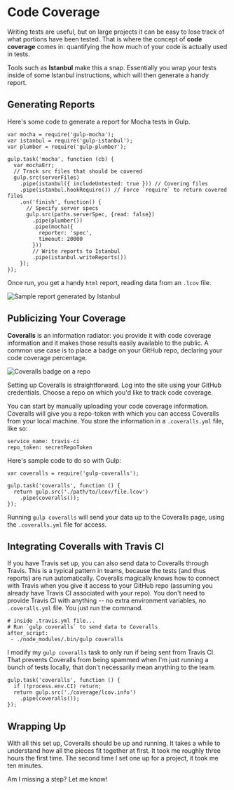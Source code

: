 
# Code Coverage

Writing tests are useful, but on large projects it can be easy to lose track of what portions have been tested. That is where the concept of **code coverage** comes in: quantifying the how much of your code is actually used in tests.

Tools such as **Istanbul** make this a snap. Essentially you wrap your tests inside of some Istanbul instructions, which will then generate a handy report.

## Generating Reports

Here's some code to generate a report for Mocha tests in Gulp.

```language-javascript
var mocha = require('gulp-mocha');
var istanbul = require('gulp-istanbul');
var plumber = require('gulp-plumber');

gulp.task('mocha', function (cb) {
  var mochaErr;
  // Track src files that should be covered
  gulp.src(serverFiles)
    .pipe(istanbul({ includeUntested: true })) // Covering files
    .pipe(istanbul.hookRequire()) // Force `require` to return covered files
    .on('finish', function() {
      // Specify server specs
      gulp.src(paths.serverSpec, {read: false})
        .pipe(plumber())
        .pipe(mocha({
          reporter: 'spec',
          timeout: 20000
        }))
        // Write reports to Istanbul
        .pipe(istanbul.writeReports())
    });
});
```

Once run, you get a handy `html` report, reading data from an `.lcov` file.

![Sample report generated by Istanbul](/content/images/2015/02/Screen-Shot-2015-02-05-at-11-45-02-AM.png)

## Publicizing Your Coverage

**Coveralls** is an information radiator: you provide it with code coverage information and it makes those results easily available to the public. A common use case is to place a badge on your GitHub repo, declaring your code coverage percentage.

![Coveralls badge on a repo](/content/images/2015/02/Screen-Shot-2015-02-05-at-11-52-09-AM.png)

Setting up Coveralls is straightforward. Log into the site using your GitHub credentials. Choose a repo on which you'd like to track code coverage.

You can start by manually uploading your code coverage information. Coveralls will give you a repo-token with which you can access Coveralls from your local machine. You store the information in a `.coveralls.yml` file, like so:

```
service_name: travis-ci
repo_token: secretRepoToken
```

Here's sample code to do so with Gulp:

```language-javascript
var coveralls = require('gulp-coveralls');

gulp.task('coveralls', function () {
  return gulp.src('./path/to/lcov/file.lcov')
    .pipe(coveralls());
});
```

Running `gulp coveralls` will send your data up to the Coveralls page, using the `.coveralls.yml` file for access.

## Integrating Coveralls with Travis CI

If you have Travis set up, you can also send data to Coveralls through Travis. This is a typical pattern in teams, because the tests (and thus reports) are run automatically. Coveralls magically knows how to connect with Travis when you give it access to your GitHub repo (assuming you already have Travis CI associated with your repo). You don't need to provide Travis CI with anything -- no extra environment variables, no `.coveralls.yml` file. You just run the command.

```
# inside .travis.yml file...
# Run `gulp coveralls` to send data to Coveralls
after_script:
 - ./node_modules/.bin/gulp coveralls
```

I modify my `gulp coveralls` task to only run if being sent from Travis CI. That prevents Coveralls from being spammed when I'm just running a bunch of tests locally, that don't necessarily mean anything to the team.

```language-javascript
gulp.task('coveralls', function () {
  if (!process.env.CI) return;
  return gulp.src('./coverage/lcov.info')
    .pipe(coveralls());
});
```

## Wrapping Up

With all this set up, Coveralls should be up and running. It takes a while to understand how all the pieces fit together at first. It took me roughly three hours the first time. The second time I set one up for a project, it took me ten minutes.

Am I missing a step? Let me know!
